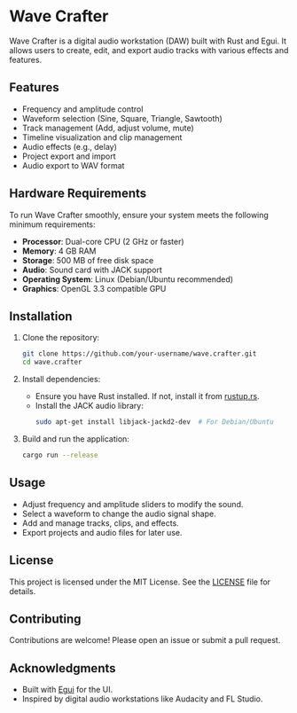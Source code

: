 # Wave Crafter

Wave Crafter is a digital audio workstation (DAW) built with Rust and Egui. It allows users to create, edit, and export audio tracks with various effects and features.

## Features
- Frequency and amplitude control
- Waveform selection (Sine, Square, Triangle, Sawtooth)
- Track management (Add, adjust volume, mute)
- Timeline visualization and clip management
- Audio effects (e.g., delay)
- Project export and import
- Audio export to WAV format

## Hardware Requirements
To run Wave Crafter smoothly, ensure your system meets the following minimum requirements:
- **Processor**: Dual-core CPU (2 GHz or faster)
- **Memory**: 4 GB RAM
- **Storage**: 500 MB of free disk space
- **Audio**: Sound card with JACK support
- **Operating System**: Linux (Debian/Ubuntu recommended)
- **Graphics**: OpenGL 3.3 compatible GPU

## Installation
1. Clone the repository:
   ```bash
   git clone https://github.com/your-username/wave.crafter.git
   cd wave.crafter
   ```

2. Install dependencies:
   - Ensure you have Rust installed. If not, install it from [rustup.rs](https://rustup.rs/).
   - Install the JACK audio library:
     ```bash
     sudo apt-get install libjack-jackd2-dev  # For Debian/Ubuntu
     ```

3. Build and run the application:
   ```bash
   cargo run --release
   ```

## Usage
- Adjust frequency and amplitude sliders to modify the sound.
- Select a waveform to change the audio signal shape.
- Add and manage tracks, clips, and effects.
- Export projects and audio files for later use.

## License
This project is licensed under the MIT License. See the [LICENSE](LICENSE) file for details.

## Contributing
Contributions are welcome! Please open an issue or submit a pull request.

## Acknowledgments
- Built with [Egui](https://github.com/emilk/egui) for the UI.
- Inspired by digital audio workstations like Audacity and FL Studio.